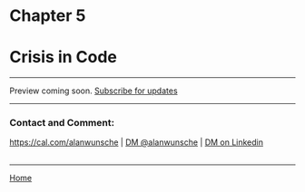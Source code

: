 # Chapter 5
# Crisis in Code

> 
>
 

<!--
An AI safety crisis rocks Marketsphere, putting Ana's newfound convictions to the test. She takes a leading role in addressing the situation and emphasizes the importance of safety measures.
-->

---

Preview coming soon. [Subscribe for updates](./#subscribe)

---

### Contact and Comment:

<a href="https://cal.com/alanwunsche">https://cal.com/alanwunsche</a> | <a href="https://x.com/alanwunsche">DM @alanwunsche</a> | <a href="https://linkedin.com/in/alanwunsche">DM on Linkedin</a>
<br /><br />

---

[Home](./)